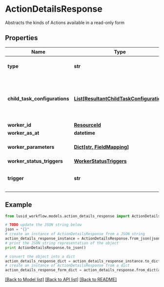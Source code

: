 # ActionDetailsResponse

Abstracts the kinds of Actions available in a read-only form

## Properties
Name | Type | Description | Notes
------------ | ------------- | ------------- | -------------
**type** | **str** | Type name for this Action | [optional] 
**child_task_configurations** | [**List[ResultantChildTaskConfiguration]**](ResultantChildTaskConfiguration.md) | Tasks can be generated from run worker results; this is the configuration | [optional] 
**worker_id** | [**ResourceId**](ResourceId.md) |  | [optional] 
**worker_as_at** | **datetime** | Worker AsAt | [optional] 
**worker_parameters** | [**Dict[str, FieldMapping]**](FieldMapping.md) | Parameters for this Worker | [optional] 
**worker_status_triggers** | [**WorkerStatusTriggers**](WorkerStatusTriggers.md) |  | [optional] 
**trigger** | **str** | Trigger on parent task to be invoked | [optional] 

## Example

```python
from lusid_workflow.models.action_details_response import ActionDetailsResponse

# TODO update the JSON string below
json = "{}"
# create an instance of ActionDetailsResponse from a JSON string
action_details_response_instance = ActionDetailsResponse.from_json(json)
# print the JSON string representation of the object
print ActionDetailsResponse.to_json()

# convert the object into a dict
action_details_response_dict = action_details_response_instance.to_dict()
# create an instance of ActionDetailsResponse from a dict
action_details_response_form_dict = action_details_response.from_dict(action_details_response_dict)
```
[[Back to Model list]](../README.md#documentation-for-models) [[Back to API list]](../README.md#documentation-for-api-endpoints) [[Back to README]](../README.md)


